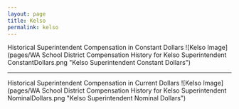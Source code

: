 ```yaml
---
layout: page
title: Kelso
permalink: kelso
---
```



Historical Superintendent Compensation in Constant Dollars
![Kelso Image](pages/WA School District Compensation History for Kelso Superintendent ConstantDollars.png "Kelso Superintendent Constant Dollars")

___

Historical Superintendent Compensation in Current Dollars
![Kelso Image](pages/WA School District Compensation History for Kelso Superintendent NominalDollars.png "Kelso Superintendent Nominal Dollars")